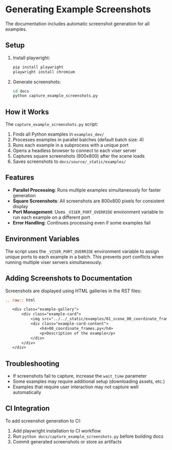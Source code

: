 # Generating Example Screenshots

The documentation includes automatic screenshot generation for all examples.

## Setup

1. Install playwright:
   ```bash
   pip install playwright
   playwright install chromium
   ```

2. Generate screenshots:
   ```bash
   cd docs
   python capture_example_screenshots.py
   ```

## How it Works

The `capture_example_screenshots.py` script:

1. Finds all Python examples in `examples_dev/`
2. Processes examples in parallel batches (default batch size: 4)
3. Runs each example in a subprocess with a unique port
4. Opens a headless browser to connect to each viser server
5. Captures square screenshots (800x800) after the scene loads
6. Saves screenshots to `docs/source/_static/examples/`

## Features

- **Parallel Processing**: Runs multiple examples simultaneously for faster generation
- **Square Screenshots**: All screenshots are 800x800 pixels for consistent display
- **Port Management**: Uses `_VISER_PORT_OVERRIDE` environment variable to run each example on a different port
- **Error Handling**: Continues processing even if some examples fail

## Environment Variables

The script uses the `_VISER_PORT_OVERRIDE` environment variable to assign unique ports to each example in a batch. This prevents port conflicts when running multiple viser servers simultaneously.

## Adding Screenshots to Documentation

Screenshots are displayed using HTML galleries in the RST files:

```rst
.. raw:: html

   <div class="example-gallery">
       <div class="example-card">
           <img src="../../_static/examples/01_scene_00_coordinate_frames.png" alt="Description">
           <div class="example-card-content">
               <h4>00_coordinate_frames.py</h4>
               <p>Description of the example</p>
           </div>
       </div>
   </div>
```

## Troubleshooting

- If screenshots fail to capture, increase the `wait_time` parameter
- Some examples may require additional setup (downloading assets, etc.)
- Examples that require user interaction may not capture well automatically

## CI Integration

To add screenshot generation to CI:

1. Add playwright installation to CI workflow
2. Run `python docs/capture_example_screenshots.py` before building docs
3. Commit generated screenshots or store as artifacts
